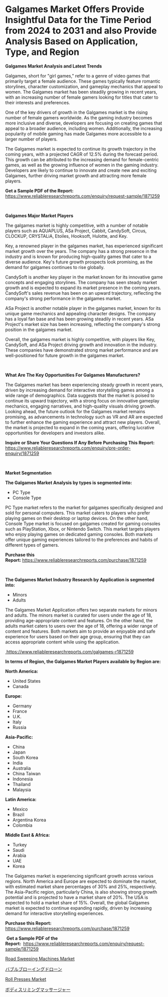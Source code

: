 <p><h1>Galgames Market Offers Provide Insightful Data for the Time Period from 2024 to 2031 and also Provide Analysis Based on Application, Type, and Region</h1></p><p><strong>Galgames Market Analysis and Latest Trends</strong></p>
<p><p>Galgames, short for "girl games," refer to a genre of video games that primarily target a female audience. These games typically feature romantic storylines, character customization, and gameplay mechanics that appeal to women. The Galgames market has been steadily growing in recent years, with an increasing number of female gamers looking for titles that cater to their interests and preferences.</p><p>One of the key drivers of growth in the Galgames market is the rising number of female gamers worldwide. As the gaming industry becomes more inclusive and diverse, developers are focusing on creating games that appeal to a broader audience, including women. Additionally, the increasing popularity of mobile gaming has made Galgames more accessible to a larger number of players.</p><p>The Galgames market is expected to continue its growth trajectory in the coming years, with a projected CAGR of 12.5% during the forecast period. This growth can be attributed to the increasing demand for female-centric games, as well as the growing influence of women in the gaming industry. Developers are likely to continue to innovate and create new and exciting Galgames, further driving market growth and attracting more female players.</p></p>
<p><strong>Get a Sample PDF of the Report:&nbsp;</strong> <a href="https://www.reliableresearchreports.com/enquiry/request-sample/1871259">https://www.reliableresearchreports.com/enquiry/request-sample/1871259</a></p>
<p>&nbsp;</p>
<p><strong>Galgames Major Market Players</strong></p>
<p><p>The galgames market is highly competitive, with a number of notable players such as AQUAPLUS, ASa Project, Cabbit, CandySoft, Circus, CLOCKUP, CRYSTALiA, Etoiles, Hooksoft, Hulotte, and Key. </p><p>Key, a renowned player in the galgames market, has experienced significant market growth over the years. The company has a strong presence in the industry and is known for producing high-quality games that cater to a diverse audience. Key's future growth prospects look promising, as the demand for galgames continues to rise globally.</p><p>CandySoft is another key player in the market known for its innovative game concepts and engaging storylines. The company has seen steady market growth and is expected to expand its market presence in the coming years. CandySoft's sales revenue has been on an upward trajectory, reflecting the company's strong performance in the galgames market.</p><p>ASa Project is another notable player in the galgames market, known for its unique game mechanics and appealing character designs. The company has a loyal fan base and has been growing steadily in recent years. ASa Project's market size has been increasing, reflecting the company's strong position in the galgames market.</p><p>Overall, the galgames market is highly competitive, with players like Key, CandySoft, and ASa Project driving growth and innovation in the industry. These companies have demonstrated strong market performance and are well-positioned for future growth in the galgames market.</p></p>
<p>&nbsp;</p>
<p><strong>What Are The Key Opportunities For Galgames Manufacturers?</strong></p>
<p><p>The Galgames market has been experiencing steady growth in recent years, driven by increasing demand for interactive storytelling games among a wide range of demographics. Data suggests that the market is poised to continue its upward trajectory, with a strong focus on innovative gameplay mechanics, engaging narratives, and high-quality visuals driving growth. Looking ahead, the future outlook for the Galgames market remains promising, as advancements in technology such as VR and AR are expected to further enhance the gaming experience and attract new players. Overall, the market is projected to expand in the coming years, offering lucrative opportunities for developers and investors alike.</p></p>
<p><strong>Inquire or Share Your Questions If Any Before Purchasing This Report:</strong> <a href="https://www.reliableresearchreports.com/enquiry/pre-order-enquiry/1871259">https://www.reliableresearchreports.com/enquiry/pre-order-enquiry/1871259</a></p>
<p>&nbsp;</p>
<p><strong>Market Segmentation</strong></p>
<p><strong>The Galgames Market Analysis by types is segmented into:</strong></p>
<p><ul><li>PC Type</li><li>Console Type</li></ul></p>
<p><p>PC Type market refers to the market for galgames specifically designed and sold for personal computers. This market caters to players who prefer playing games on their desktop or laptop devices. On the other hand, Console Type market is focused on galgames created for gaming consoles such as PlayStation, Xbox, or Nintendo Switch. This market targets players who enjoy playing games on dedicated gaming consoles. Both markets offer unique gaming experiences tailored to the preferences and habits of different types of gamers.</p></p>
<p><strong>Purchase this Report:&nbsp;</strong><a href="https://www.reliableresearchreports.com/purchase/1871259">https://www.reliableresearchreports.com/purchase/1871259</a></p>
<p>&nbsp;</p>
<p><strong>The Galgames Market Industry Research by Application is segmented into:</strong></p>
<p><ul><li>Minors</li><li>Adults</li></ul></p>
<p><p>The Galgames Market Application offers two separate markets for minors and adults. The minors market is curated for users under the age of 18, providing age-appropriate content and features. On the other hand, the adults market caters to users over the age of 18, offering a wider range of content and features. Both markets aim to provide an enjoyable and safe experience for users based on their age group, ensuring that they can access appropriate content while using the application.</p></p>
<p><a href="https://www.reliableresearchreports.com/galgames-r1871259">&nbsp;https://www.reliableresearchreports.com/galgames-r1871259</a></p>
<p><strong>In terms of Region, the Galgames Market Players available by Region are:</strong></p>
<p>
    <p> <strong> North America: </strong>
        <ul>
            <li>United States</li>
            <li>Canada</li>
        </ul>
        </p> 
    <p> <strong> Europe: </strong>
        <ul>
            <li>Germany</li>
            <li>France</li>
            <li>U.K.</li>
            <li>Italy</li>
            <li>Russia</li>
        </ul>
        </p> 
    <p> <strong> Asia-Pacific: </strong>
        <ul>
            <li>China</li>
            <li>Japan</li>
            <li>South Korea</li>
            <li>India</li>
            <li>Australia</li>
            <li>China Taiwan</li>
            <li>Indonesia</li>
            <li>Thailand</li>
            <li>Malaysia</li>
        </ul>
        </p> 
    <p> <strong> Latin America: </strong>
        <ul>
            <li>Mexico</li>
            <li>Brazil</li>
            <li>Argentina Korea</li>
            <li>Colombia</li>
        </ul>
        </p> 
    <p> <strong> Middle East & Africa: </strong>
        <ul>
            <li>Turkey</li>
            <li>Saudi</li>
            <li>Arabia</li>
            <li>UAE</li>
            <li>Korea</li>
        </ul>
    </p>
    </p>
<p><p>The Galgames market is experiencing significant growth across various regions. North America and Europe are expected to dominate the market, with estimated market share percentages of 30% and 25%, respectively. The Asia-Pacific region, particularly China, is also showing strong growth potential and is projected to have a market share of 20%. The USA is expected to hold a market share of 15%. Overall, the global Galgames market is expected to continue expanding rapidly, driven by increasing demand for interactive storytelling experiences.</p></p>
<p><strong>Purchase this Report: </strong><a href="https://www.reliableresearchreports.com/purchase/1871259">https://www.reliableresearchreports.com/purchase/1871259</a></p>
<p>&nbsp;<strong>Get a Sample PDF of the Report:&nbsp;&nbsp;</strong><a href="https://www.reliableresearchreports.com/enquiry/request-sample/1871259">https://www.reliableresearchreports.com/enquiry/request-sample/1871259</a></p>
<p><strong></strong></p>
<p><p><a href="https://github.com/sosoelmasry38/Market-Research-Report-List-1/blob/main/road-sweeping-machines-market.md">Road Sweeping Machines Market</a></p><p><a href="https://github.com/ddwcuskozol07187/Market-Research-Report-List-3/blob/main/6606663181597.md">バブルブローイングドローン</a></p><p><a href="https://github.com/muhammadasraf467/Market-Research-Report-List-1/blob/main/roll-presses-market.md">Roll Presses Market</a></p><p><a href="https://github.com/xtkhtofdt934839/Market-Research-Report-List-3/blob/main/7579325181596.md">ボディスリミングマッサージャー</a></p></p>
